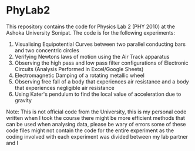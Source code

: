 # PhyLab2
This repository contains the code for Physics Lab 2 (PHY 2010) at the Ashoka University Sonipat. The code is for the following experiments: 
1. Visualising Equipotential Curves between two parallel conducting bars and two concentric circles
2. Verifying Newtons laws of motion using the Air Track apparatus
3. Observing the high pass and low pass filter configurations of Electronic Circuits (Analysis Performed in Excel/Google Sheets)
4. Electromagnetic Damping of a rotating metallic wheel
5. Observing free fall of a body that experiences air resistance and a body that experiences negligible air resistance
6. Using Kater's pendulum to find the local value of acceleration due to gravity 

Note: This is not official code from the University, this is my personal code written when I took the course there might be more efficient methods that can be used when analysing data, please be wary of errors
some of these code files might not contain the code for the entire experiment as the coding involved with each experiment was divided between my lab partner and I
